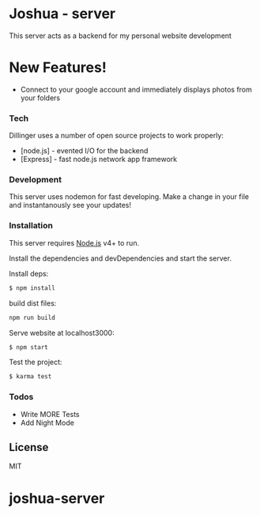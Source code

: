 # Joshua - server

This server acts as a backend for my personal website development

# New Features!

  - Connect to your google account and immediately displays photos from your folders
  

### Tech

Dillinger uses a number of open source projects to work properly:

* [node.js] - evented I/O for the backend
* [Express] - fast node.js network app framework 


### Development

This server uses nodemon for fast developing.
Make a change in your file and instantanously see your updates!

### Installation

This server requires [Node.js](https://nodejs.org/) v4+ to run.

Install the dependencies and devDependencies and start the server.

Install deps:
```sh
$ npm install
```

build dist files:
```sh
npm run build
```
Serve website at localhost3000:
```sh
$ npm start
```

Test the project:
```sh
$ karma test
```

### Todos

 - Write MORE Tests
 - Add Night Mode

License
----

MIT
# joshua-server
